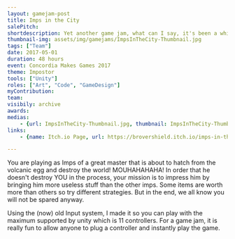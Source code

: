 ```yaml
---
layout: gamejam-post
title: Imps in the City
salePitch: 
shortdescription: Yet another game jam, what can I say, it's been a while!
thumbnail-img: assets/img/gamejams/ImpsInTheCity-Thumbnail.jpg
tags: ["Team"]
date: 2017-05-01
duration: 48 hours
event: Concordia Makes Games 2017
theme: Impostor
tools: ["Unity"]
roles: ["Art", "Code", "GameDesign"]
myContribution: 
team: 
visibily: archive
awards: 
medias: 
    - {url: ImpsInTheCity-Thumbnail.jpg, thumbnail: ImpsInTheCity-Thumbnail.jpg, caption: "There must be another image that show the game somewhere? :P"}
links: 
    - {name: Itch.io Page, url: https://brovershield.itch.io/imps-in-the-city}

---
```

You are playing as Imps of a great master that is about to hatch from the volcanic egg and destroy the world! MOUHAHAHAHA! In order that he doesn't destroy YOU in the process, your mission is to impress him by bringing him more useless stuff than the other imps. Some items are worth more than others so try different strategies. But in the end, we all know you will not be spared anyway.

Using the (now) old Input system, I made it so you can play with the maximum supported by unity which is 11 controllers. For a game jam, it is really fun to allow anyone to plug a controller and instantly play the game.